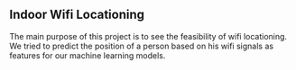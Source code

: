 ## Indoor Wifi Locationing ##

The main purpose of this project is to see the feasibility of wifi locationing. We tried to predict the position of a person based on his wifi signals as features for our machine learning models. 
